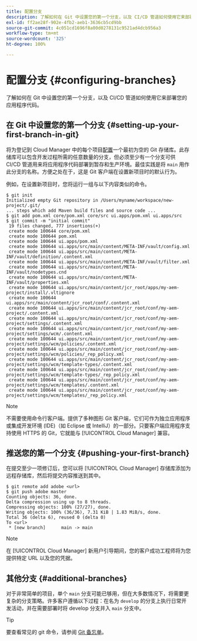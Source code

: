 ```yaml
---
title: 配置分支
description: 了解如何在 Git 中设置您的第一个分支，以及 CI/CD 管道如何使用它来部署您的应用程序代码。
exl-id: ff2ae28f-902e-4fb2-aeb1-3636cb5cd9bb
source-git-commit: 4c051cd1696f8a00d0278131c9521ad4dcb956a3
workflow-type: tm+mt
source-wordcount: '325'
ht-degree: 100%

---
```



# 配置分支 {#configuring-branches}

了解如何在 Git 中设置您的第一个分支，以及 CI/CD 管道如何使用它来部署您的应用程序代码。

## 在 Git 中设置您的第一个分支 {#setting-up-your-first-branch-in-git}

将为登记到 Cloud Manager 中的每个项目[配置](/help/requirements/environment-provisioning.md)一个最初为空的 Git 存储库。此存储库可以包含开发过程所需的任意数量的分支，但必须至少有一个分支可供 CI/CD 管道用来将应用程序代码部署到暂存和生产环境。最佳实践是将 `main` 用作此分支的名称。方便之处在于，这是 Git 客户端在设置新项目时的默认行为。

例如，在设置新项目时，您将运行一组与以下内容类似的命令。

```shell
$ git init
Initialized empty Git repository in /Users/myname/workspace/new-project/.git/
... steps which add Maven build files and source code ...
$ git add pom.xml core/pom.xml core/src ui.apps/pom.xml ui.apps/src
$ git commit -m "initial commit"
 19 files changed, 777 insertions(+)
 create mode 100644 core/pom.xml
 create mode 100644 pom.xml
 create mode 100644 ui.apps/pom.xml
 create mode 100644 ui.apps/src/main/content/META-INF/vault/config.xml
 create mode 100644 ui.apps/src/main/content/META-INF/vault/definition/.content.xml
 create mode 100644 ui.apps/src/main/content/META-INF/vault/filter.xml
 create mode 100644 ui.apps/src/main/content/META-INF/vault/nodetypes.cnd
 create mode 100644 ui.apps/src/main/content/META-INF/vault/properties.xml
 create mode 100644 ui.apps/src/main/content/jcr_root/apps/my-aem-project/install/.vltignore
 create mode 100644 ui.apps/src/main/content/jcr_root/conf/.content.xml
 create mode 100644 ui.apps/src/main/content/jcr_root/conf/my-aem-project/.content.xml
 create mode 100644 ui.apps/src/main/content/jcr_root/conf/my-aem-project/settings/.content.xml
 create mode 100644 ui.apps/src/main/content/jcr_root/conf/my-aem-project/settings/wcm/.content.xml
 create mode 100644 ui.apps/src/main/content/jcr_root/conf/my-aem-project/settings/wcm/policies/.content.xml
 create mode 100644 ui.apps/src/main/content/jcr_root/conf/my-aem-project/settings/wcm/policies/_rep_policy.xml
 create mode 100644 ui.apps/src/main/content/jcr_root/conf/my-aem-project/settings/wcm/template-types/.content.xml
 create mode 100644 ui.apps/src/main/content/jcr_root/conf/my-aem-project/settings/wcm/template-types/_rep_policy.xml
 create mode 100644 ui.apps/src/main/content/jcr_root/conf/my-aem-project/settings/wcm/templates/.content.xml
 create mode 100644 ui.apps/src/main/content/jcr_root/conf/my-aem-project/settings/wcm/templates/_rep_policy.xml
```

>[!NOTE]
>
>不需要使用命令行客户端。提供了多种图形 Git 客户端，它们可作为独立应用程序或集成开发环境 (IDE)（如 Eclipse 或 IntelliJ）的一部分。只要客户端应用程序支持使用 HTTPS 的 Git，它就能与 [!UICONTROL Cloud Manager] 兼容。

## 推送您的第一个分支 {#pushing-your-first-branch}

在提交至少一项修订后，您可以将 [!UICONTROL Cloud Manager] 存储库添加为远程存储库，然后将提交内容推送到其中。

```shell
$ git remote add adobe <url>
$ git push adobe master
Counting objects: 36, done.
Delta compression using up to 8 threads.
Compressing objects: 100% (27/27), done.
Writing objects: 100% (36/36), 7.31 KiB | 1.83 MiB/s, done.
Total 36 (delta 6), reused 0 (delta 0)
To <url>
 * [new branch]      main -> main
```

>[!NOTE]
>
>在 [!UICONTROL Cloud Manager] 新用户引导期间，您的客户成功工程师将为您提供特定 URL 以及您的凭据。

## 其他分支 {#additional-branches}

对于非常简单的项目，单个 `main` 分支可能已够用，但在大多数情况下，将需要更复杂的分支策略。许多客户遵循以下过程：在名为 `develop` 的分支上执行日常开发活动，并在需要部署时将 develop 分支并入 `main` 分支中。

>[!TIP]
>
>要查看常见的 git 命令，请参阅 [Git 备忘单](https://github.github.com/training-kit/downloads/github-git-cheat-sheet)。
